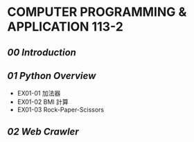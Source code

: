 # **COMPUTER PROGRAMMING & APPLICATION 113-2**

## *00 Introduction*

## *01 Python Overview*

- EX01-01 加法器
- EX01-02 BMI 計算
- EX01-03 Rock-Paper-Scissors

## *02 Web Crawler*


